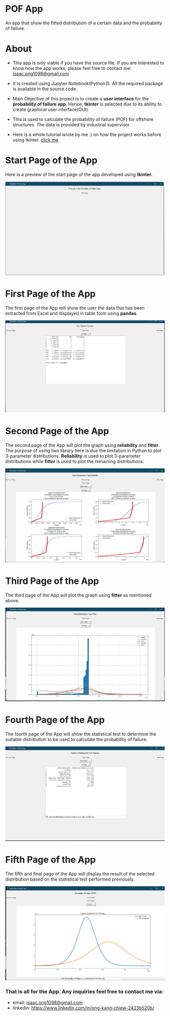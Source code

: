 # POF App
An app that show the fitted distribution of a certain data and the probability of failure. 

# About
* This app is only viable if you have the source file. If you are interested to know how the 
  app works, please feel free to contact me: isaac.ong1098@gmail.com
 
* It is created using Jupyter Notebook(Python3). All the required package is available 
  in the source code.
  
* Main Objective of this project is to create a **user interface** for the **probability of failure
  app**. Hence, **tkinter** is selected due to its ability to create graphical user interface(GUI).

* This is used to calculate the probability of failure (POF) for offshore structures. The data is 
  provided by industrial supervisor.
  
* Here is a whole tutorial wrote by me :) on how the project works before using tkinter. [click me](E-notes.pdf)

# Start Page of the App
Here is a preview of the start page of the app developed using **tkinter.**

![start page](image_2022-09-27_192941926.png)

# First Page of the App
The first page of the App will show the user the data that has been extracted from Excel and 
displayed in table form using **pandas**.

![first page](image_2022-09-27_193039027.png)

# Second Page of the App 
The second page of the App will plot the graph using **reliability** and **fitter**. The purpose
of using two library here is due the limitation in Python to plot 3-parameter distributions. 
**Reliability** is used to plot 3-parameter distributions while **fitter** is used to plot the 
remaining distributions.

![second page](image_2022-09-27_193125463.png)

# Third Page of the App 
The third page of the App will plot the graph using **fitter** as mentioned above. 

![third page](image_2022-09-27_193213062.png)

# Fourth Page of the App 
The fourth page of the App will show the statistical test to determine the suitable distribution to 
be used to calculate the probability of failure. 

![fourth page](image_2022-09-27_193248063.png)

# Fifth Page of the App
The fifth and final page of the App will display the result of the selected distribution based on the 
statistical test performed previously. 

![fifth page](image_2022-09-27_193331062.png)



### That is all for the App. Any inquiries feel free to contact me via:
* email: isaac.ong1098@gmail.com
* linkedin: https://www.linkedin.com/in/ong-kang-chiew-2423b520b/
